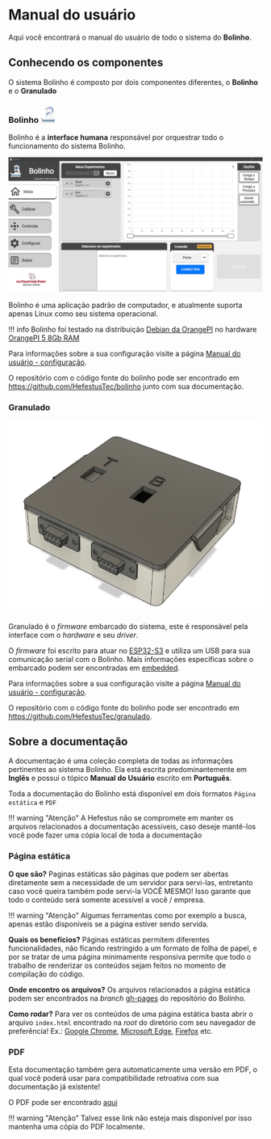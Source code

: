 <!--
 Copyright (C) 2023 Hefestus
 
 This file is part of Bolinho.
 
 Bolinho is free software: you can redistribute it and/or modify
 it under the terms of the GNU General Public License as published by
 the Free Software Foundation, either version 3 of the License, or
 (at your option) any later version.
 
 Bolinho is distributed in the hope that it will be useful,
 but WITHOUT ANY WARRANTY; without even the implied warranty of
 MERCHANTABILITY or FITNESS FOR A PARTICULAR PURPOSE.  See the
 GNU General Public License for more details.
 
 You should have received a copy of the GNU General Public License
 along with Bolinho.  If not, see <http://www.gnu.org/licenses/>.
-->

# Manual do usuário

Aqui você encontrará o manual do usuário de todo o sistema do **Bolinho**.


## Conhecendo os componentes

O sistema Bolinho é composto por dois componentes diferentes, o **Bolinho** e o **Granulado**

### Bolinho ![Logo bolinho](../resources/LogoBolinho32.png)


Bolinho é a **interface humana** responsável por orquestrar todo o funcionamento do sistema Bolinho.

![Página inicio](../resources/mainPageBolinho.png)

Bolinho é uma aplicação padrão de computador, e atualmente suporta apenas Linux como seu sistema operacional.

!!! info
    Bolinho foi testado na distribuição [Debian da OrangePI](http://www.orangepi.org/html/hardWare/computerAndMicrocontrollers/service-and-support/Orange-Pi-PC.html) no hardware [OrangePI 5 8Gb RAM](http://www.orangepi.org/html/hardWare/computerAndMicrocontrollers/details/Orange-Pi-5.html)

Para informações sobre a sua configuração visite a página [Manual do usuário - configuração](configuracao.md).

O repositório com o código fonte do bolinho pode ser encontrado em <https://github.com/HefestusTec/bolinho> junto com sua documentação.

### Granulado 

![Granulado](../resources/granuladoImage.png)

Granulado é o *firmware* embarcado do sistema, este é responsável pela interface com o *hardware* e seu *driver*.

O *firmware* foi escrito para atuar no [ESP32-S3](https://www.espressif.com/en/products/socs/esp32-s3) e utiliza um USB para sua comunicação serial com o Bolinho. Mais informações especificas sobre o embarcado podem ser encontradas em [embedded](../embedded/index.md).

Para informações sobre a sua configuração visite a página [Manual do usuário - configuração](configuracao.md).

O repositório com o código fonte do bolinho pode ser encontrado em <https://github.com/HefestusTec/granulado>.

## Sobre a documentação

A documentação é uma coleção completa de todas as informações pertinentes ao sistema Bolinho. Ela está escrita predominantemente em **Inglês** e possui o tópico **Manual do Usuário** escrito em **Português**.

Toda a documentação do Bolinho está disponível em dois formatos `Página estática` e `PDF`

!!! warning "Atenção"
    A Hefestus não se compromete em manter os arquivos relacionados a documentação acessiveis, caso deseje mantê-los você pode fazer uma cópia local de toda a documentação

### Página estática

**O que são?** Paginas estáticas são páginas que podem ser abertas diretamente sem a necessidade de um servidor para servi-las, entretanto caso você queira também pode servi-la VOCÊ MESMO! Isso garante que todo o conteúdo será somente acessível a você / empresa.

!!! warning "Atenção"
    Algumas ferramentas como por exemplo a busca, apenas estão disponíveis se a página estiver sendo servida.


**Quais os benefícios?** Páginas estáticas permitem diferentes funcionalidades, não ficando restringido a um formato de folha de papel, e por se tratar de uma página minimamente responsiva permite que todo o trabalho de renderizar os conteúdos sejam feitos no momento de compilação do código.

**Onde encontro os arquivos?** Os arquivos relacionados a página estática podem ser encontrados na *branch* [gh-pages](https://github.com/HefestusTec/bolinho/tree/gh-pages) do repositório do Bolinho.

**Como rodar?** Para ver os conteúdos de uma página estática basta abrir o arquivo `index.html` encontrado na *root* do diretório com seu navegador de preferência! Ex.: [Google Chrome](https://www.google.com/intl/pt-BR/chrome/), [Microsoft Edge](https://www.microsoft.com/pt-br/edge), [Firefox](https://www.mozilla.org/pt-BR/firefox/browsers/) etc.


### PDF
Esta documentação também gera automaticamente uma versão em PDF, o qual você poderá usar para compatibilidade retroativa com sua documentação já existente!

O PDF pode ser encontrado [aqui](https://github.com/HefestusTec/bolinho/blob/gh-pages/pdf/document.pdf)

!!! warning "Atenção"
    Talvez esse link não esteja mais disponível por isso mantenha uma cópia do PDF localmente.
